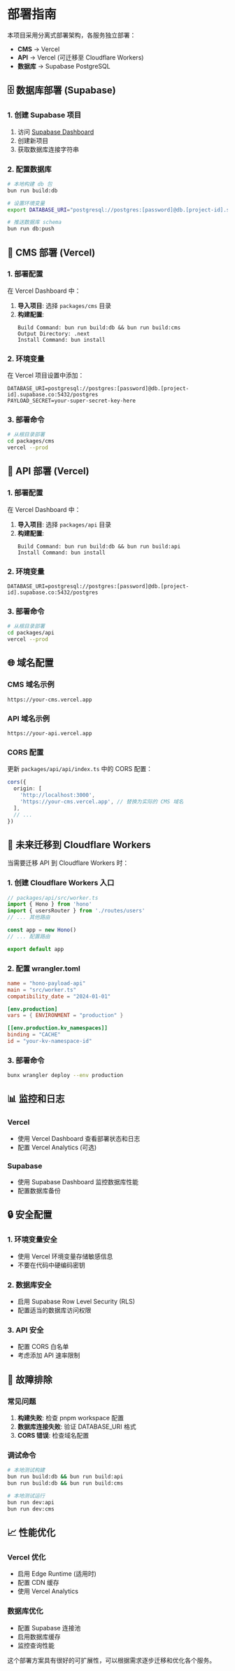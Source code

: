 # 部署指南

本项目采用分离式部署架构，各服务独立部署：

- **CMS** → Vercel
- **API** → Vercel (可迁移至 Cloudflare Workers)
- **数据库** → Supabase PostgreSQL

## 🗄️ 数据库部署 (Supabase)

### 1. 创建 Supabase 项目

1. 访问 [Supabase Dashboard](https://supabase.com/dashboard)
2. 创建新项目
3. 获取数据库连接字符串

### 2. 配置数据库

```bash
# 本地构建 db 包
bun run build:db

# 设置环境变量
export DATABASE_URI="postgresql://postgres:[password]@db.[project-id].supabase.co:5432/postgres"

# 推送数据库 schema
bun run db:push
```

## 🎨 CMS 部署 (Vercel)

### 1. 部署配置

在 Vercel Dashboard 中：

1. **导入项目**: 选择 `packages/cms` 目录
2. **构建配置**:
   ```
   Build Command: bun run build:db && bun run build:cms
   Output Directory: .next
   Install Command: bun install
   ```

### 2. 环境变量

在 Vercel 项目设置中添加：

```env
DATABASE_URI=postgresql://postgres:[password]@db.[project-id].supabase.co:5432/postgres
PAYLOAD_SECRET=your-super-secret-key-here
```

### 3. 部署命令

```bash
# 从根目录部署
cd packages/cms
vercel --prod
```

## 🚀 API 部署 (Vercel)

### 1. 部署配置

在 Vercel Dashboard 中：

1. **导入项目**: 选择 `packages/api` 目录
2. **构建配置**:
   ```
   Build Command: bun run build:db && bun run build:api
   Install Command: bun install
   ```

### 2. 环境变量

```env
DATABASE_URI=postgresql://postgres:[password]@db.[project-id].supabase.co:5432/postgres
```

### 3. 部署命令

```bash
# 从根目录部署
cd packages/api
vercel --prod
```

## 🌐 域名配置

### CMS 域名示例
```
https://your-cms.vercel.app
```

### API 域名示例
```
https://your-api.vercel.app
```

### CORS 配置

更新 `packages/api/api/index.ts` 中的 CORS 配置：

```typescript
cors({
  origin: [
    'http://localhost:3000',
    'https://your-cms.vercel.app', // 替换为实际的 CMS 域名
  ],
  // ...
})
```

## 🔄 未来迁移到 Cloudflare Workers

当需要迁移 API 到 Cloudflare Workers 时：

### 1. 创建 Cloudflare Workers 入口

```typescript
// packages/api/src/worker.ts
import { Hono } from 'hono'
import { usersRouter } from './routes/users'
// ... 其他路由

const app = new Hono()
// ... 配置路由

export default app
```

### 2. 配置 wrangler.toml

```toml
name = "hono-payload-api"
main = "src/worker.ts"
compatibility_date = "2024-01-01"

[env.production]
vars = { ENVIRONMENT = "production" }

[[env.production.kv_namespaces]]
binding = "CACHE"
id = "your-kv-namespace-id"
```

### 3. 部署命令

```bash
bunx wrangler deploy --env production
```

## 📊 监控和日志

### Vercel
- 使用 Vercel Dashboard 查看部署状态和日志
- 配置 Vercel Analytics (可选)

### Supabase
- 使用 Supabase Dashboard 监控数据库性能
- 配置数据库备份

## 🔒 安全配置

### 1. 环境变量安全
- 使用 Vercel 环境变量存储敏感信息
- 不要在代码中硬编码密钥

### 2. 数据库安全
- 启用 Supabase Row Level Security (RLS)
- 配置适当的数据库访问权限

### 3. API 安全
- 配置 CORS 白名单
- 考虑添加 API 速率限制

## 🚨 故障排除

### 常见问题

1. **构建失败**: 检查 pnpm workspace 配置
2. **数据库连接失败**: 验证 DATABASE_URI 格式
3. **CORS 错误**: 检查域名配置

### 调试命令

```bash
# 本地测试构建
bun run build:db && bun run build:api
bun run build:db && bun run build:cms

# 本地测试运行
bun run dev:api
bun run dev:cms
```

## 📈 性能优化

### Vercel 优化
- 启用 Edge Runtime (适用时)
- 配置 CDN 缓存
- 使用 Vercel Analytics

### 数据库优化
- 配置 Supabase 连接池
- 启用数据库缓存
- 监控查询性能

这个部署方案具有很好的可扩展性，可以根据需求逐步迁移和优化各个服务。

